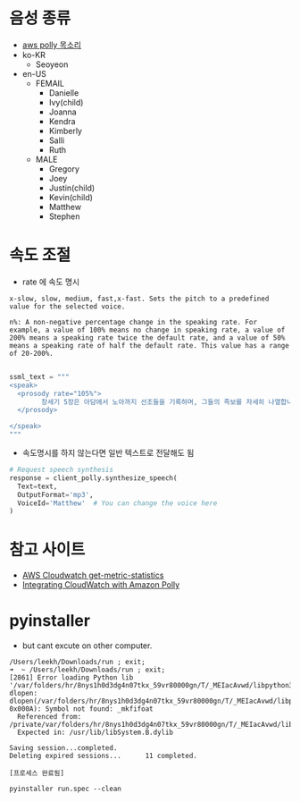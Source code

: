 # 음성 종류
- [aws polly 목소리](https://docs.aws.amazon.com/ko_kr/polly/latest/dg/voicelist.html)
- ko-KR
  - Seoyeon
- en-US
  - FEMAIL
    - Danielle
    - Ivy(child)
    - Joanna
    - Kendra
    - Kimberly
    - Salli
    - Ruth
  - MALE
    - Gregory
    - Joey
    - Justin(child)
    - Kevin(child)
    - Matthew
    - Stephen

# 속도 조절
- rate 에 속도 명시
```
x-slow, slow, medium, fast,x-fast. Sets the pitch to a predefined value for the selected voice.

n%: A non-negative percentage change in the speaking rate. For example, a value of 100% means no change in speaking rate, a value of 200% means a speaking rate twice the default rate, and a value of 50% means a speaking rate of half the default rate. This value has a range of 20-200%.
```

```python

ssml_text = """
<speak>
  <prosody rate="105%">
        창세기 5장은 아담에서 노아까지 선조들을 기록하며, 그들의 족보를 자세히 나열합니다. 이러한 기록은 인간의 초기 단계와 신성한 의도에 대한 이해를 제공합니다.
  </prosody>

</speak>
"""

```

- 속도명시를 하지 않는다면 일반 텍스트로 전달해도 됨
```python
# Request speech synthesis
response = client_polly.synthesize_speech(
  Text=text,
  OutputFormat='mp3',
  VoiceId='Matthew'  # You can change the voice here
)


```

# 참고 사이트
- [AWS Cloudwatch get-metric-statistics](https://docs.aws.amazon.com/cli/latest/reference/cloudwatch/get-metric-statistics.html)
- [Integrating CloudWatch with Amazon Polly](https://docs.aws.amazon.com/polly/latest/dg/cloud-watch.html)

# pyinstaller
- but cant excute on other computer.
```
/Users/leekh/Downloads/run ; exit;
➜  ~ /Users/leekh/Downloads/run ; exit;
[2861] Error loading Python lib '/var/folders/hr/8nys1h0d3dg4n07tkx_59vr80000gn/T/_MEIacAvwd/libpython3.11.dylib': dlopen: dlopen(/var/folders/hr/8nys1h0d3dg4n07tkx_59vr80000gn/T/_MEIacAvwd/libpython3.11.dylib, 0x000A): Symbol not found: _mkfifoat
  Referenced from: /private/var/folders/hr/8nys1h0d3dg4n07tkx_59vr80000gn/T/_MEIacAvwd/libpython3.11.dylib
  Expected in: /usr/lib/libSystem.B.dylib

Saving session...completed.
Deleting expired sessions...      11 completed.

[프로세스 완료됨]

```

```
pyinstaller run.spec --clean

```